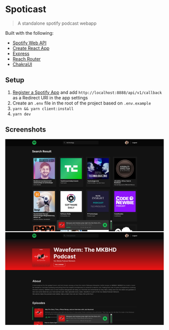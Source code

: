 # Spoticast

> A standalone spotify podcast webapp 

Built with the following:

- [Spotify Web API](https://developer.spotify.com/documentation/web-api/)
- [Create React App](https://github.com/facebook/create-react-app)
- [Express](https://expressjs.com/)
- [Reach Router](https://reach.tech/router)
- [ChakraUI](https://chakra-ui.com/)

## Setup

1. [Register a Spotify App](https://developer.spotify.com/dashboard/applications) and add `http://localhost:8888/api/v1/callback` as a Redirect URI in the app settings
1. Create an `.env` file in the root of the project based on `.env.example`
1. `yarn && yarn client:install`
1. `yarn dev`

## Screenshots
![](showoff2.png)
![](showoff.png)